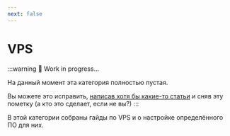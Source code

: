 ```yaml
---
next: false
---
```


# VPS

:::warning :construction: Work in progress...

На данный момент эта категория полностью пустая.

Вы можете это исправить, [написав хотя бы какие-то статьи](https://github.com/play2go/wiki/tree/main/src/vds) и сняв эту пометку (а кто это сделает, если не вы?)
:::

В этой категории собраны гайды по VPS и о настройке определённого ПО для них.
